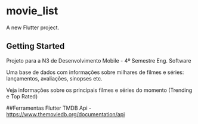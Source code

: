 # movie_list

A new Flutter project.

## Getting Started

Projeto para a N3 de Desenvolvimento Mobile - 4º Semestre Eng. Software

Uma base de dados com informações sobre milhares de filmes e séries: lançamentos, avaliações, sinopses etc.

Veja informações sobre os principais filmes e séries do momento (Trending e Top Rated)

##Ferramentas
Flutter
TMDB Api - https://www.themoviedb.org/documentation/api
